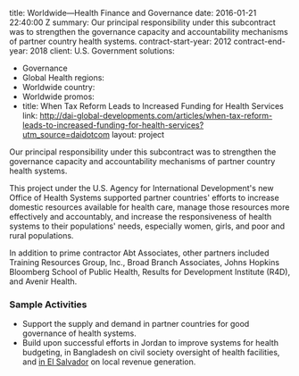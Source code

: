 
title: Worldwide—Health Finance and Governance
date: 2016-01-21 22:40:00 Z
summary: Our principal responsibility under this subcontract was to strengthen the
  governance capacity and accountability mechanisms of partner country health systems.
contract-start-year: 2012
contract-end-year: 2018
client: U.S. Government
solutions:
- Governance
- Global Health
regions:
- Worldwide
country:
- Worldwide
promos:
- title: When Tax Reform Leads to Increased Funding for Health Services
  link: http://dai-global-developments.com/articles/when-tax-reform-leads-to-increased-funding-for-health-services?utm_source=daidotcom
layout: project


Our principal responsibility under this subcontract was to strengthen the governance capacity and accountability mechanisms of partner country health systems.

This project under the U.S. Agency for International Development's new Office of Health Systems supported partner countries' efforts to increase domestic resources available for health care, manage those resources more effectively and accountably, and increase the responsiveness of health systems to their populations' needs, especially women, girls, and poor and rural populations.

In addition to prime contractor Abt Associates, other partners included Training Resources Group, Inc., Broad Branch Associates, Johns Hopkins Bloomberg School of Public Health, Results for Development Institute (R4D), and Avenir Health.

### Sample Activities

* Support the supply and demand in partner countries for good governance of health systems.
* Build upon successful efforts in Jordan to improve systems for health budgeting, in Bangladesh on civil society oversight of health facilities, and [in El Salvador][1] on local revenue generation.

[1]: http://dai-global-developments.com/articles/when-tax-reform-leads-to-increased-funding-for-health-services?utm_source=daidotcom
